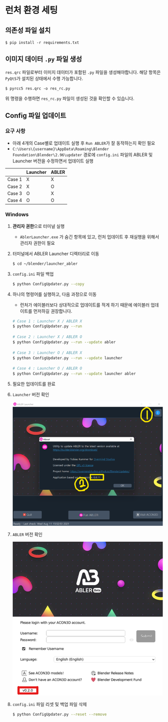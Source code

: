 # 런처 환경 세팅

## 의존성 파일 설치

```commandline
$ pip install -r requirements.txt
```


## 이미지 데이터 `.py` 파일 생성

`res.qrc` 파일로부터 이미지 데이터가 포함된 `.py` 파일을 생성해야합니다.
해당 항목은 `PyQt5`가 설치된 상태에서 수행 가능합니다.

```commandline
$ pyrcc5 res.qrc -o res_rc.py
```

위 명령을 수행하면 `res_rc.py` 파일이 생성된 것을 확인할 수 있습니다.


## Config 파일 업데이트

### 요구 사항

- 아래 4개의 Case별로 업데이트 실행 후 `Run ABLER`가 잘 동작하는지 확인 필요
- `C:\Users\{username}\AppData\Roaming\Blender Foundation\Blender\2.96\updater` 경로에 `config.ini` 파일의 ABLER 및 Launcher 버전을 수정하면서 업데이트 실행

|        | Launcher | ABLER |
|--------|----------|-------|
| Case 1 | X        | X     |
| Case 2 | X        | O     |
| Case 3 | O        | X     |
| Case 4 | O        | O     |

### Windows

1. **관리자 권한**으로 터미널 실행
    - `AblerLauncher.exe` 가 숨긴 항목에 있고, 런처 업데이트 후 재실행을 위해서 관리자 권한이 필요


2. 터미널에서 ABLER Launcher 디렉터리로 이동
    
    ```bash
    $ cd ~/blender/launcher_abler
    ```


3. `config.ini` 파일 백업
    
    ```bash
    $ python ConfigUpdater.py --copy
    ```


4. 하나의 명령어를 실행하고, 다음 과정으로 이동
    - 런처가 에이블러보다 상대적으로 업데이트를 적게 하기 때문에 에이블러 업데이트를 먼저하길 권장합니다.
    
    ```bash
    # Case 1 : Launcher X / ABLER X
    $ python ConfigUpdater.py --run
    
    # Case 2 : Launcher X / ABLER O
    $ python ConfigUpdater.py --run --update abler
    
    # Case 3 : Launcher O / ABLER X
    $ python ConfigUpdater.py --run --update launcher
    
    # Case 4 : Launcher O / ABLER O
    $ python ConfigUpdater.py --run --update launcher abler
    ```


5. 필요한 업데이트를 완료


6. `Launcher` 버전 확인
    
    ![ver_Launcher](./images/ver_Launcher.png)
    

7. `ABLER` 버전 확인
    
    ![ver_ABLER](./images/ver_ABLER.png)
    

8. `config.ini` 파일 리셋 및 백업 파일 삭제
    
    ```bash
    $ python ConfigUpdater.py --reset --remove
    ```
